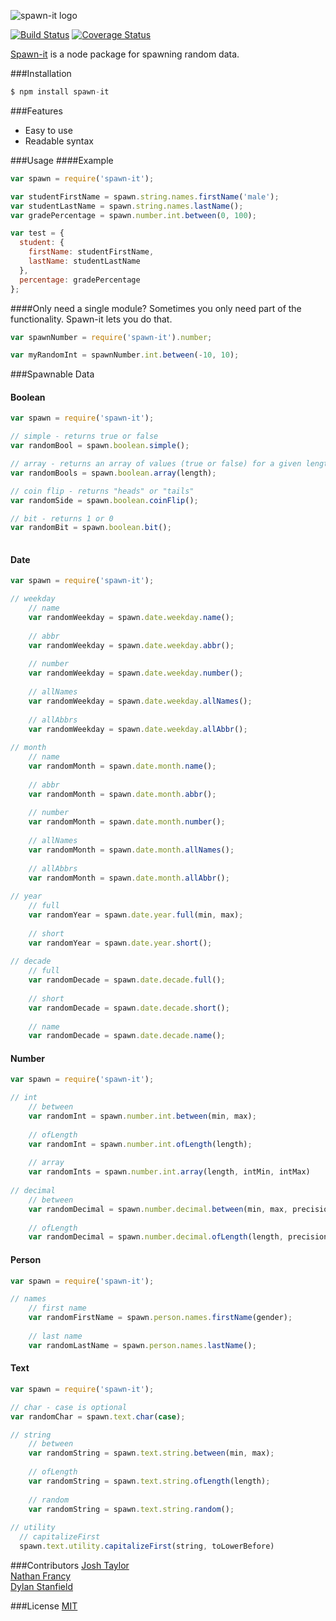 ![spawn-it logo](https://cdn.rawgit.com/jrtnq514/spawn-it/master/spawn-it.svg)

[![Build Status](https://travis-ci.org/jrtnq514/spawn-it.svg?branch=master)](https://travis-ci.org/jrtnq514/spawn-it)
[![Coverage Status](https://coveralls.io/repos/github/jrtnq514/spawn-it/badge.svg?branch=master)](https://coveralls.io/github/jrtnq514/spawn-it?branch=master)

[Spawn-it](https://github.com/jrtnq514/spawn-it) is a node package for spawning random data.

###Installation
```javascript
$ npm install spawn-it
```
###Features
* Easy to use
* Readable syntax

###Usage
####Example
```javascript
var spawn = require('spawn-it');

var studentFirstName = spawn.string.names.firstName('male');
var studentLastName = spawn.string.names.lastName();
var gradePercentage = spawn.number.int.between(0, 100);

var test = {
  student: {
    firstName: studentFirstName,
    lastName: studentLastName
  },
  percentage: gradePercentage
};
```
####Only need a single module?
Sometimes you only need part of the functionality. Spawn-it lets you do that.
```javascript
var spawnNumber = require('spawn-it').number;

var myRandomInt = spawnNumber.int.between(-10, 10);
```

###Spawnable Data
#### Boolean
```javascript
var spawn = require('spawn-it');

// simple - returns true or false
var randomBool = spawn.boolean.simple();

// array - returns an array of values (true or false) for a given length
var randomBools = spawn.boolean.array(length);

// coin flip - returns "heads" or "tails"
var randomSide = spawn.boolean.coinFlip();

// bit - returns 1 or 0
var randomBit = spawn.boolean.bit();
    
```

#### Date
```javascript
var spawn = require('spawn-it');

// weekday
    // name
    var randomWeekday = spawn.date.weekday.name();
    
    // abbr
    var randomWeekday = spawn.date.weekday.abbr();
    
    // number
    var randomWeekday = spawn.date.weekday.number();
    
    // allNames
    var randomWeekday = spawn.date.weekday.allNames();
    
    // allAbbrs
    var randomWeekday = spawn.date.weekday.allAbbr();
    
// month
    // name
    var randomMonth = spawn.date.month.name();
    
    // abbr
    var randomMonth = spawn.date.month.abbr();
    
    // number
    var randomMonth = spawn.date.month.number();
    
    // allNames
    var randomMonth = spawn.date.month.allNames();
    
    // allAbbrs
    var randomMonth = spawn.date.month.allAbbr();
    
// year
    // full
    var randomYear = spawn.date.year.full(min, max);
    
    // short
    var randomYear = spawn.date.year.short();
    
// decade
    // full
    var randomDecade = spawn.date.decade.full();
    
    // short
    var randomDecade = spawn.date.decade.short();
    
    // name
    var randomDecade = spawn.date.decade.name();
```
#### Number
```javascript
var spawn = require('spawn-it');

// int
    // between
    var randomInt = spawn.number.int.between(min, max);
    
    // ofLength
    var randomInt = spawn.number.int.ofLength(length);
    
    // array
    var randomInts = spawn.number.int.array(length, intMin, intMax)
    
// decimal
    // between
    var randomDecimal = spawn.number.decimal.between(min, max, precision, asString);
    
    // ofLength
    var randomDecimal = spawn.number.decimal.ofLength(length, precision, asString);

```

#### Person
```javascript
var spawn = require('spawn-it');

// names
    // first name
    var randomFirstName = spawn.person.names.firstName(gender);
    
    // last name
    var randomLastName = spawn.person.names.lastName();

```
#### Text
```javascript
var spawn = require('spawn-it');

// char - case is optional
var randomChar = spawn.text.char(case);

// string
    // between
    var randomString = spawn.text.string.between(min, max);
    
    // ofLength
    var randomString = spawn.text.string.ofLength(length);
    
    // random
    var randomString = spawn.text.string.random();
    
// utility
  // capitalizeFirst
  spawn.text.utility.capitalizeFirst(string, toLowerBefore)
```
    
###Contributors
[Josh Taylor](https://github.com/jrtnq514)  
[Nathan Francy](https://github.com/nathanfrancy)  
[Dylan Stanfield](https://github.com/dylanstanfield)

###License
[MIT](https://github.com/jrtnq514/spawn-it/blob/master/LICENSE)
